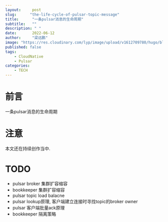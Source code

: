 ```yaml
---
layout:     post 
slug:      "the-life-cycle-of-pulsar-topic-message"
title:      "一条pulsar消息的生命周期"
subtitle:   ""
description: " "
date:       2022-06-12
author:     "梁远鹏"
image: "https://res.cloudinary.com/lyp/image/upload/v1612709780/hugo/blog.github.io/pexels-matt-hardy-2568001.jpg"
published: false
tags:
    - CloudNative
    - Pulsar
categories: 
    - TECH
---
```


# 前言 

一条pulsar消息的生命周期

# 注意 

本文还在持续创作当中.


# TODO 

- pulsar broker 集群扩容缩容
- bookkeeper 集群扩容缩容
- pulsar topic load balacne
- pulsar lookup原理, 客户端建立连接时寻找topic的broker owner
- pulsar 客户端批量ack原理
- bookkeeper 隔离策略